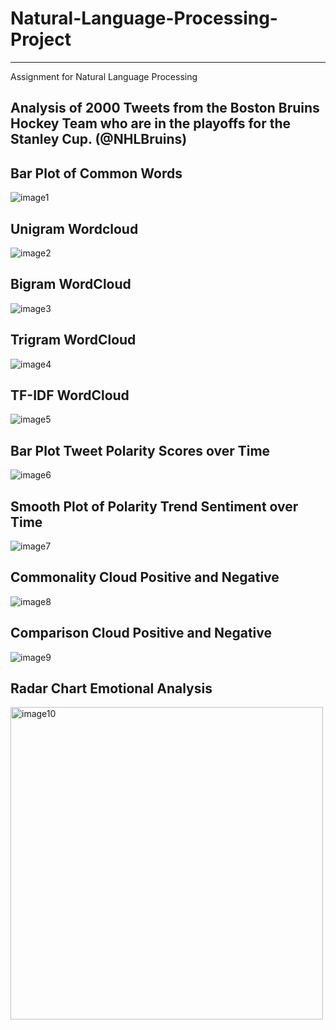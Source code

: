 # Natural-Language-Processing-Project
***
Assignment for Natural Language Processing

## Analysis of 2000 Tweets from the Boston Bruins Hockey Team who are in the playoffs for the Stanley Cup. (@NHLBruins)

## Bar Plot of Common Words
![image1](https://user-images.githubusercontent.com/37115533/39056622-3b15ea52-4485-11e8-9ab6-dd821c421a96.png)

## Unigram Wordcloud
![image2](https://user-images.githubusercontent.com/37115533/39056623-3b2080ac-4485-11e8-83e5-c18462032c9f.png)

## Bigram WordCloud
![image3](https://user-images.githubusercontent.com/37115533/39056624-3b2af2e4-4485-11e8-8049-c55ae66c9551.png)

## Trigram WordCloud
![image4](https://user-images.githubusercontent.com/37115533/39056625-3b397cec-4485-11e8-80f9-10894163b7d5.png)

## TF-IDF WordCloud
![image5](https://user-images.githubusercontent.com/37115533/39056626-3b458992-4485-11e8-9cf2-1f94592febf0.png)

## Bar Plot Tweet Polarity Scores over Time
![image6](https://user-images.githubusercontent.com/37115533/39056627-3b58d15a-4485-11e8-800f-26846e7dfc1b.png)

## Smooth Plot of Polarity Trend Sentiment over Time
![image7](https://user-images.githubusercontent.com/37115533/39056628-3b65982c-4485-11e8-9381-31fee8c88b7b.png)

## Commonality Cloud Positive and Negative 
![image8](https://user-images.githubusercontent.com/37115533/39056619-3aee533e-4485-11e8-9e6d-b5a4f0f80fb3.png)

## Comparison Cloud Positive and Negative 
![image9](https://user-images.githubusercontent.com/37115533/39056620-3afd4fba-4485-11e8-82dc-9ce710c34da2.png)

## Radar Chart Emotional Analysis
<img width="500" alt="image10" src="https://user-images.githubusercontent.com/37115533/39056754-8c8716cc-4485-11e8-8c16-e36411c1d202.png">
